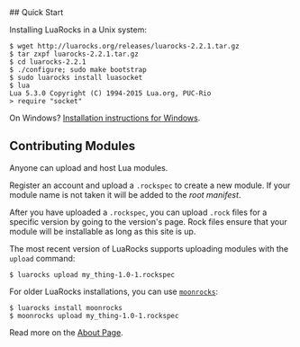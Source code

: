 <div id="quick-start"></div>
## Quick Start

Installing LuaRocks in a Unix system:

    $ wget http://luarocks.org/releases/luarocks-2.2.1.tar.gz
    $ tar zxpf luarocks-2.2.1.tar.gz
    $ cd luarocks-2.2.1
    $ ./configure; sudo make bootstrap
    $ sudo luarocks install luasocket
    $ lua
    Lua 5.3.0 Copyright (C) 1994-2015 Lua.org, PUC-Rio
    > require "socket"


On Windows? [Installation instructions for Windows](https://github.com/keplerproject/luarocks/wiki/Installation-instructions-for-Windows).

## Contributing Modules

Anyone can upload and host Lua modules.

Register an account and upload a `.rockspec` to create a new module. If your
module name is not taken it will be added to the *root manifest*.

After you have uploaded a `.rockspec`, you can upload `.rock` files for a
specific version by going to the version's page. Rock files ensure that your
module will be installable as long as this site is up.

The most recent version of LuaRocks supports uploading modules with the
`upload` command:

    $ luarocks upload my_thing-1.0-1.rockspec

For older LuaRocks installations, you can use [`moonrocks`](https://github.com/leafo/moonrocks):

    $ luarocks install moonrocks
    $ moonrocks upload my_thing-1.0-1.rockspec

Read more on the [About Page][1].

  [1]: /about
